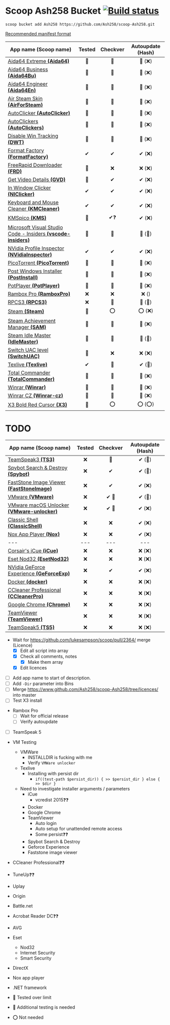 # Scoop Ash258 Bucket [![Build status](https://ci.appveyor.com/api/projects/status/rfexd4x83q5thr55?svg=true)](https://ci.appveyor.com/project/Ash258/scoop-ash258)

`scoop bucket add Ash258 https://github.com/Ash258/scoop-Ash258.git`

[Recommended manifest format](./.vscode/Template.jsonc)

| App name (**Scoop name**)                                                               | Tested | Checkver | Autoupdate (Hash) |
| --------------------------------------------------------------------------------------- | :----: | :------: | :---------------: |
| [Aida64 Extreme **(Aida64)**](./Aida64.json)                                            | 💯     | 💯       | 💯 (❌)            |
| [Aida64 Business **(Aida64Bu)**](./Aida64Bu.json)                                       | 💯     | 💯       | 💯 (❌)            |
| [Aida64 Engineer **(Aida64En)**](./Aida64En.json)                                       | 💯     | 💯       | 💯 (❌)            |
| [Air Steam Skin **(AirForSteam)**](./AirForSteam.json)                                  | 💯     | 💯       | 💯 (❌)            |
| [AutoClicker **(AutoClicker)**](./AutoClicker.json)                                     | 💯     | 💯       | 💯 (❌)            |
| [AutoClickers **(AutoClickers)**](./AutoClickers.json)                                  | 💯     | 💯       | 💯 (❌)            |
| [Disable Win Tracking **(DWT)**](./DWT.json)                                            | 💯     | 💯       | 💯 (❌)            |
| [Format Factory **(FormatFactory)**](./FormatFactory.json)                              | ✔      | ✔        | ✔ (❌)             |
| [FreeRapid Downloader **(FRD)**](./FRD.json)                                            | 💯     | ❌        | ❌ (❌)             |
| [Get Video Details **(GVD)**](./GVD.json)                                               | 💯     | ✔        | ✔ (❌)             |
| [In Window Clicker **(NIClicker)**](./NIClicker.json)                                   | ✔      | ✔        | ✔ (❌)             |
| [Keyboard and Mouse Cleaner **(KMCleaner)**](./KMCleaner.json)                          | ✔      | ✔        | ✔ (❌)             |
| [KMSpico **(KMS)**](./KMS.json)                                                         | 💯     | ✔❓       | ✔ (❌)             |
| [Microsoft Visual Studio Code - Insiders **(vscode-insiders)**](./vscode-insiders.json) | 💯     | 💯       | 💯 (💯)           |
| [NVidia Profile Inspector **(NVidiaInspector)**](./NVidiaInspector.json)                | ✔      | ✔        | ✔ (❌)             |
| [PicoTorrent **(PicoTorrent)**](./PicoTorrent.json)                                     | 💯     | 💯       | 💯 (❌)            |
| [Post Windows Installer **(PostInstall)**](./PostInstall.json)                          | 💯     | 💯       | 💯 (❌)            |
| [PotPlayer **(PotPlayer)**](./PotPlayer.json)                                           | 💯     | 💯       | 💯 (❌)            |
| [Rambox Pro **(RamboxPro)**](./RamboxPro.json)                                          | ❌      | ❌        | ❌ ()              |
| [RPCS3 **(RPCS3)**](./RPCS3.json)                                                       | ❌      | 💯       | 💯 (💯)           |
| [Steam **(Steam)**](./Steam.json)                                                       | 💯     | ⭕        | ⭕ (❌)             |
| [Steam Achievement Manager **(SAM)**](./SAM.json)                                       | 💯     | 💯       | 💯 (❌)            |
| [Steam Idle Master **(IdleMaster)**](./IdleMaster.json)                                 | 💯     | 💯       | 💯 (💯)           |
| [Switch UAC level **(SwitchUAC)**](./SwitchUAC.json)                                    | 💯     | ❌        | ❌ (❌)             |
| [Texlive **(Texlive)**](./Texlive.json)                                                 | ✔      | 💯       | ✔ (💯)            |
| [Total Commander **(TotalCommander)**](./TotalCommander.json)                           | 💯     | 💯       | 💯 (❌)            |
| [Winrar **(Winrar)**](./Winrar.json)                                                    | 💯     | 💯       | 💯 (❌)            |
| [Winrar CZ **(Winrar-cz)**](./Winrar-cz.json)                                           | 💯     | 💯       | 💯 (❌)            |
| [X3 Bold Red Cursor **(X3)**](./X3.json)                                                | 💯     | ⭕        | ⭕ (⭕)             |

# TODO

| App name (Scoop name)                                                      | Tested | Checkver | Autoupdate (Hash) |
| -------------------------------------------------------------------------- | :----: | :------: | :---------------: |
| [TeamSpeak3 **(TS3)**](./TODO/TS3.json)                                    | ❌      | 💯       | ✔ (💯)            |
| [Spybot Search & Destroy **(Spybot)**](./TODO/Spybot.json)                 | ❌      | ✔        | ✔ (💯)            |
| [FastStone Image Viewer **(FastStoneImage)**](./TODO/FastStoneImage.json)  | ❌      | ✔        | ✔ (❌)             |
| [VMware **(VMware)**](./TODO/VMware.json)                                  | ❌      | ✔ 🔸     | ✔ (💯)            |
| [VMware macOS Unlocker **(VMware-unlocker)**](./TODO/VMware-unlocker.json) | ❌      | ✔ 🔸     | ✔ (❌)             |
| [Classic Shell **(ClassicShell)**](./TODO/ClassicShell.json)               | ❌      | ❌        | ✔ (❌)             |
| [Nox App Player **(Nox)**](./TODO/Nox.json)                                | ❌      | ❌        | ✔ (❌)             |
| ---                                                                        | ---    | ---      | ---               |
| [Corsair's iCue **(iCue)**](./TODO/iCue.json)                              | ❌      | ❌        | ❌ (❌)             |
| [Eset Nod32 **(EsetNod32)**](./TODO/EsetNod32.json)                        | ❌      | ❌        | ❌ (❌)             |
| [NVidia GeForce Experience **(GeForceExp)**](./TODO/GeForceExp.json)       | ❌      | ✔        | ✔ (❌)             |
| [Docker **(docker)**](./TODO/docker.json)                                  | ❌      | ❌        | ❌ (❌)             |
| [CCleaner Professional **(CCleanerPro)**](./TODO/CCleanerPro.json)         | ❌      | ❌        | ❌ (❌)             |
| [Google Chrome **(Chrome)**](./TODO/Chrome.json)                           | ❌      | ❌        | ❌ (❌)             |
| [TeamViewer **(TeamViewer)**](./TODO/TeamViewer.json)                      | ❌      | ❌        | ❌ (❌)             |
| [TeamSpeak5 **(TS5)**](./TODO/TS5.json)                                    | ❌      | ❌        | ❌ (❌)             |

- Wait for <https://github.com/lukesampson/scoop/pull/2364/> merge (Licence)
    - [x] Edit all script into array
    - [x] Check all comments, notes
        - [x] Make them array
    - [x] Edit licences
- [ ] Add app name to start of description.
- [ ] Add `-Dir` parameter into Bins
- [ ] Merge <https://www.github.com/Ash258/scoop-Ash258/tree/licences/> into master
- [ ] Test X3 install

- Rambox Pro
    - [ ] Wait for official release
    - [ ] Verify autoupdate
- [ ] TeamSpeak 5
- VM Testing
    - VMWare
        - INSTALLDIR is fucking with me
        - Verify `VMWare unlocker`
    - Texlive
        - Installing with persist dir
            - `if((test-path $persist_dir)) { >> $persist_dir } else { >> $dir }`
    - Need to investigate installer arguments / parameters
        - iCue
            - vcredist 2015❓❓
        - Docker
        - Google Chrome
        - TeamViewer
            - Auto login
            - Auto setup for unattended remote access
            - Some persist❓❓
        - Spybot Search & Destroy
        - Geforce Experience
        - Faststone image viewer
- CCleaner Professional❓❓
- TuneUp❓❓
- Uplay
- Origin
- Battle.net
- Acrobat Reader DC❓❓
- AVG
- Eset
    - Nod32
    - Internet Security
    - Smart Security
- DirectX
- Nox app player
- .NET framework

- 💯 Tested over limit
- 🔸 Additional testing is needed
- ⭕ Not needed
